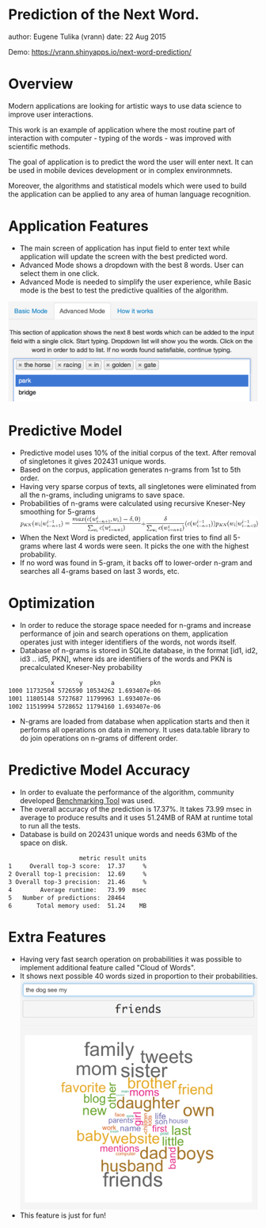 Prediction of the Next Word.
========================================================
author: Eugene Tulika (vrann)
date: 22 Aug 2015

Demo: https://vrann.shinyapps.io/next-word-prediction/

Overview
========================================================

Modern applications are looking for artistic ways to use data science to improve user interactions.

This work is an example of application where the most routine part of interaction with computer - typing of the words - was improved with scientific methods.

The goal of application is to predict the word the user will enter next. It can be used in mobile devices development or in complex environmnets. 

Moreover, the algorithms and statistical models which were used to build the application can be applied to any area of human language recognition.


Application Features
========================================================

- The main screen of application has input field to enter text while application will update the screen with the best predicted word.
- Advanced Mode shows a dropdown with the best 8 words. User can select them in one click.
- Advanced Mode is needed to simplify the user experience, while Basic mode is the best to test the predictive qualities of the algorithm.

![Alt](app.png)


Predictive Model
========================================================
- Predictive model uses 10% of the initial corpus of the text. After removal of singletones it gives 202431 unique words.
- Based on the corpus, application generates n-grams from 1st to 5th order.
- Having very sparse corpus of texts, all singletones were eliminated from all the n-grams, including unigrams to save space.
- Probabilities of n-grams were calculated using recursive Kneser-Ney smoothing for 5-grams
![Alt](kneser-ney.png)
- When the Next Word is predicted, application first tries to find all 5-grams where last 4 words were seen. It picks the one with the highest probability.
- If no word was found in 5-gram, it backs off to lower-order n-gram and searches all 4-grams based on last 3 words, etc.

Optimization
========================================================
- In order to reduce the storage space needed for n-grams and increase performance of join and search operations on them, application operates just with integer identifiers of the words, not words itself.
- Database of n-grams is stored in SQLite database, in the format [id1, id2, id3 .. id5, PKN], where ids are identifiers of the words and PKN is precalculated Kneser-Ney probability

```
            x       y        a          pkn
1000 11732504 5726590 10534262 1.693407e-06
1001 11805148 5727687 11799963 1.693407e-06
1002 11519994 5728652 11794160 1.693407e-06
```
- N-grams are loaded from database when application starts and then it performs all operations on data in memory. It uses data.table library to do join operations on n-grams of different order.

Predictive Model Accuracy 
========================================================

- In order to evaluate the performance of the algorithm, community developed [Benchmarking Tool](https://github.com/hfoffani/dsci-benchmark) was used.
- The overall accuracy of the prediction is 17.37%. It takes 73.99 msec in average to produce results and it uses 51.24MB of RAM at runtime total to run all the tests.
- Database is build on 202431 unique words and needs 63Mb of the space on disk. 


```
                    metric result units
1     Overall top-3 score:  17.37     %
2 Overall top-1 precision:  12.69     %
3 Overall top-3 precision:  21.46     %
4        Average runtime:   73.99  msec
5   Number of predictions:  28464      
6       Total memory used:  51.24    MB
```

Extra Features
========================================================
- Having very fast search operation on probabilities it was possible to implement additional feature called "Cloud of Words".
- It shows next possible 40 words sized in proportion to their probabilities.
![Alt](cloud.png)
- This feature is just for fun!
